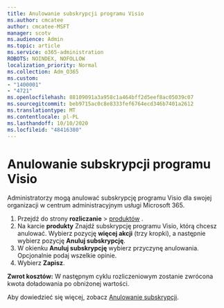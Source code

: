 ```yaml
---
title: Anulowanie subskrypcji programu Visio
ms.author: cmcatee
author: cmcatee-MSFT
manager: scotv
ms.audience: Admin
ms.topic: article
ms.service: o365-administration
ROBOTS: NOINDEX, NOFOLLOW
localization_priority: Normal
ms.collection: Adm_O365
ms.custom:
- "1400001"
- "4721"
ms.openlocfilehash: 88109091a3a958c1a464bff2d5eef8ac05039c07
ms.sourcegitcommit: beb9715ac0c8e8333fef6764ecd346b7401a2612
ms.translationtype: MT
ms.contentlocale: pl-PL
ms.lasthandoff: 10/10/2020
ms.locfileid: "48416380"
---
```

# <a name="cancel-visio-subscription"></a>Anulowanie subskrypcji programu Visio

Administratorzy mogą anulować subskrypcję programu Visio dla swojej organizacji w centrum administracyjnym usługi Microsoft 365.

1. Przejdź do strony **rozliczanie** \> [produktów](https://go.microsoft.com/fwlink/p/?linkid=842054) .
2. Na karcie **produkty** Znajdź subskrypcję programu Visio, którą chcesz anulować. Wybierz pozycję **więcej akcji** (trzy kropki), a następnie wybierz pozycję **Anuluj subskrypcję**.
3. W okienku **Anuluj subskrypcję** wybierz przyczynę anulowania. Opcjonalnie podaj wszelkie opinie.
4. Wybierz **Zapisz**.

**Zwrot kosztów:** W następnym cyklu rozliczeniowym zostanie zwrócona kwota doładowania po obniżonej wartości.

Aby dowiedzieć się więcej, zobacz [Anulowanie subskrypcji](https://docs.microsoft.com/microsoft-365/commerce/subscriptions/cancel-your-subscription).